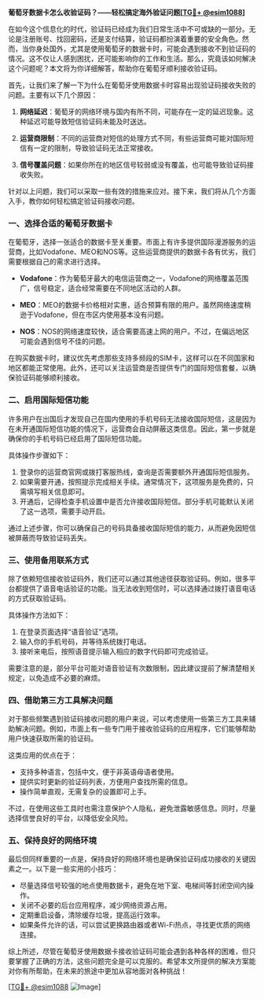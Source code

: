 **葡萄牙数据卡怎么收验证码？——轻松搞定海外验证问题[[TG💪+ @esim1088](https://t.me/s/esim1088)]**

在如今这个信息化的时代，验证码已经成为我们日常生活中不可或缺的一部分。无论是注册账号、找回密码，还是支付结算，验证码都扮演着重要的安全角色。然而，当你身处国外，尤其是使用葡萄牙的数据卡时，可能会遇到接收不到验证码的情况。这不仅让人感到困扰，还可能影响你的工作和生活。那么，究竟该如何解决这个问题呢？本文将为你详细解答，帮助你在葡萄牙顺利接收验证码。

首先，让我们来了解一下为什么在葡萄牙使用数据卡时容易出现验证码接收失败的问题。主要有以下几个原因：

1. **网络延迟**：葡萄牙的网络环境与国内有所不同，可能存在一定的延迟现象。这种延迟可能导致短信验证码未能及时送达。
   
2. **运营商限制**：不同的运营商对短信的处理方式不同，有些运营商可能对国际短信有一定的限制，导致验证码无法正常接收。
   
3. **信号覆盖问题**：如果你所在的地区信号较弱或没有覆盖，也可能导致验证码接收失败。

针对以上问题，我们可以采取一些有效的措施来应对。接下来，我们将从几个方面入手，教你如何轻松搞定验证码接收问题。

### 一、选择合适的葡萄牙数据卡

在葡萄牙，选择一张适合的数据卡至关重要。市面上有许多提供国际漫游服务的运营商，比如Vodafone、MEO和NOS等。这些运营商提供的数据卡各有优劣，我们需要根据自己的需求进行选择。

- **Vodafone**：作为葡萄牙最大的电信运营商之一，Vodafone的网络覆盖范围广，信号稳定，适合经常需要在不同地区活动的人群。
  
- **MEO**：MEO的数据卡价格相对实惠，适合预算有限的用户。虽然网络速度稍逊于Vodafone，但在市区内使用基本没有问题。
  
- **NOS**：NOS的网络速度较快，适合需要高速上网的用户。不过，在偏远地区可能会遇到信号不佳的问题。

在购买数据卡时，建议优先考虑那些支持多频段的SIM卡，这样可以在不同国家和地区都能正常使用。此外，还可以关注运营商是否提供专门的国际短信套餐，以确保验证码能够顺利接收。

### 二、启用国际短信功能

许多用户在出国后才发现自己在国内使用的手机号码无法接收国际短信，这是因为在未开通国际短信功能的情况下，运营商会自动屏蔽这类信息。因此，第一步就是确保你的手机号码已经启用了国际短信功能。

具体操作步骤如下：
1. 登录你的运营商官网或拨打客服热线，查询是否需要额外开通国际短信服务。
2. 如果需要开通，按照提示完成相关手续。通常情况下，这项服务是免费的，只需填写相关信息即可。
3. 开通后，记得检查手机设置中是否允许接收国际短信。部分手机可能默认关闭了这一选项，需要手动开启。

通过上述步骤，你可以确保自己的号码具备接收国际短信的能力，从而避免因短信被屏蔽而导致验证码丢失。

### 三、使用备用联系方式

除了依赖短信接收验证码外，我们还可以通过其他途径获取验证码。例如，很多平台都提供了语音电话验证的功能。当无法收到短信时，可以选择通过拨打语音电话的方式获取验证码。

具体操作方法如下：
1. 在登录页面选择“语音验证”选项。
2. 输入你的手机号码，并等待系统拨打电话。
3. 接听来电后，按照语音提示输入相应的数字代码即可完成验证。

需要注意的是，部分平台可能对语音验证有次数限制，因此建议提前了解清楚相关规定，以免造成不必要的麻烦。

### 四、借助第三方工具解决问题

对于那些频繁遇到验证码接收问题的用户来说，可以考虑使用一些第三方工具来辅助解决问题。例如，市面上有一些专门用于接收验证码的应用程序，它们能够帮助用户快速获取所需的验证码。

这类应用的优点在于：
- 支持多种语言，包括中文，便于非英语母语者使用。
- 提供实时更新的验证码列表，方便用户查找所需的信息。
- 操作简单直观，无需复杂的设置即可上手。

不过，在使用这些工具时也需注意保护个人隐私，避免泄露敏感信息。同时，尽量选择信誉良好的平台，以降低安全风险。

### 五、保持良好的网络环境

最后但同样重要的一点是，保持良好的网络环境也是确保验证码成功接收的关键因素之一。以下是一些实用的小技巧：

- 尽量选择信号较强的地点使用数据卡，避免在地下室、电梯间等封闭空间内操作。
- 关闭不必要的后台应用程序，减少网络资源占用。
- 定期重启设备，清除缓存垃圾，提高运行效率。
- 如果条件允许的话，可以尝试更换路由器或者Wi-Fi热点，寻找更优质的网络连接。

综上所述，尽管在葡萄牙使用数据卡接收验证码可能会遇到各种各样的困难，但只要掌握了正确的方法，这些问题完全是可以克服的。希望本文所提供的解决方案能对你有所帮助，在未来的旅途中更加从容地面对各种挑战！

[[TG💪+ @esim1088](https://t.me/s/esim1088) ![Image](https://i.postimg.cc/4NQfJmqS/Snipaste-2025-05-13-00-14-12.png)]